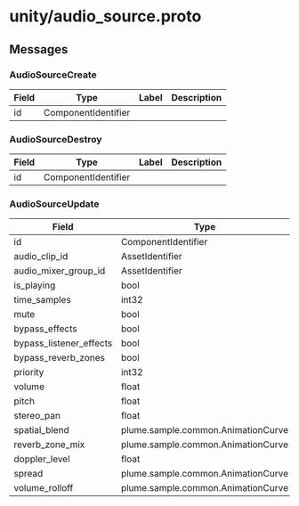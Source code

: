 
# unity/audio_source.proto



## Messages

### AudioSourceCreate



| Field | Type | Label | Description |
| ----- | ---- | ----- | ----------- |
| id | ComponentIdentifier |  |  |



### AudioSourceDestroy



| Field | Type | Label | Description |
| ----- | ---- | ----- | ----------- |
| id | ComponentIdentifier |  |  |



### AudioSourceUpdate



| Field | Type | Label | Description |
| ----- | ---- | ----- | ----------- |
| id | ComponentIdentifier |  |  |
| audio_clip_id | AssetIdentifier | optional |  |
| audio_mixer_group_id | AssetIdentifier | optional |  |
| is_playing | bool | optional |  |
| time_samples | int32 | optional |  |
| mute | bool | optional |  |
| bypass_effects | bool | optional |  |
| bypass_listener_effects | bool | optional |  |
| bypass_reverb_zones | bool | optional |  |
| priority | int32 | optional |  |
| volume | float | optional |  |
| pitch | float | optional |  |
| stereo_pan | float | optional |  |
| spatial_blend | plume.sample.common.AnimationCurve | optional |  |
| reverb_zone_mix | plume.sample.common.AnimationCurve | optional |  |
| doppler_level | float | optional |  |
| spread | plume.sample.common.AnimationCurve | optional |  |
| volume_rolloff | plume.sample.common.AnimationCurve | optional |  |



 <!-- end of messages -->

 <!-- end of enums -->

 <!-- end of files -->